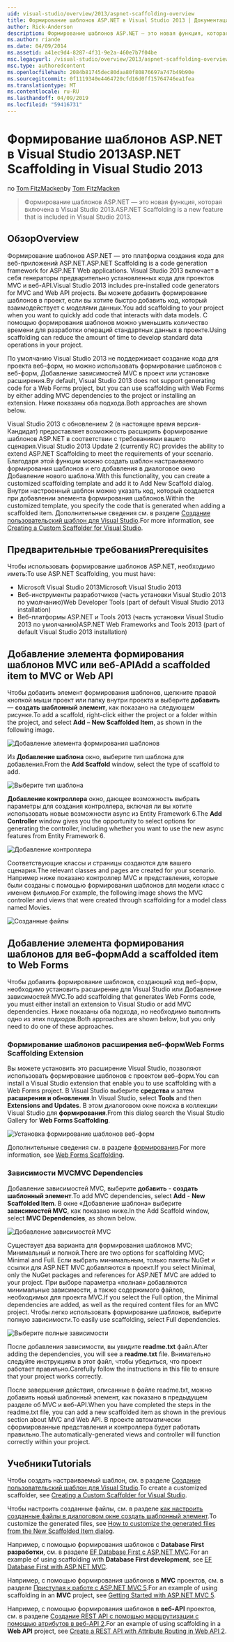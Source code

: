 ```yaml
---
uid: visual-studio/overview/2013/aspnet-scaffolding-overview
title: Формирование шаблонов ASP.NET в Visual Studio 2013 | Документация Майкрософт
author: Rick-Anderson
description: Формирование шаблонов ASP.NET — это новая функция, которая включена в Visual Studio 2013.
ms.author: riande
ms.date: 04/09/2014
ms.assetid: a41ec9d4-8287-4f31-9e2a-460e7b7f04be
msc.legacyurl: /visual-studio/overview/2013/aspnet-scaffolding-overview
msc.type: authoredcontent
ms.openlocfilehash: 2084b81745dec80daa80f80876697a747b49b90e
ms.sourcegitcommit: 0f1119340e4464720cfd16d0ff15764746ea1fea
ms.translationtype: MT
ms.contentlocale: ru-RU
ms.lasthandoff: 04/09/2019
ms.locfileid: "59416731"
---
```

# <a name="aspnet-scaffolding-in-visual-studio-2013"></a><span data-ttu-id="5faba-103">Формирование шаблонов ASP.NET в Visual Studio 2013</span><span class="sxs-lookup"><span data-stu-id="5faba-103">ASP.NET Scaffolding in Visual Studio 2013</span></span>

<span data-ttu-id="5faba-104">по [Tom FitzMacken](https://github.com/tfitzmac)</span><span class="sxs-lookup"><span data-stu-id="5faba-104">by [Tom FitzMacken](https://github.com/tfitzmac)</span></span>

> <span data-ttu-id="5faba-105">Формирование шаблонов ASP.NET — это новая функция, которая включена в Visual Studio 2013.</span><span class="sxs-lookup"><span data-stu-id="5faba-105">ASP.NET Scaffolding is a new feature that is included in Visual Studio 2013.</span></span>


## <a name="overview"></a><span data-ttu-id="5faba-106">Обзор</span><span class="sxs-lookup"><span data-stu-id="5faba-106">Overview</span></span>

<span data-ttu-id="5faba-107">Формирование шаблонов ASP.NET — это платформа создания кода для веб-приложений ASP.NET.</span><span class="sxs-lookup"><span data-stu-id="5faba-107">ASP.NET Scaffolding is a code generation framework for ASP.NET Web applications.</span></span> <span data-ttu-id="5faba-108">Visual Studio 2013 включает в себя генераторы предварительно установленных кода для проектов MVC и веб-API.</span><span class="sxs-lookup"><span data-stu-id="5faba-108">Visual Studio 2013 includes pre-installed code generators for MVC and Web API projects.</span></span> <span data-ttu-id="5faba-109">Вы можете добавить формирование шаблонов в проект, если вы хотите быстро добавить код, который взаимодействует с моделями данных.</span><span class="sxs-lookup"><span data-stu-id="5faba-109">You add scaffolding to your project when you want to quickly add code that interacts with data models.</span></span> <span data-ttu-id="5faba-110">С помощью формирования шаблонов можно уменьшить количество времени для разработки операций стандартных данных в проекте.</span><span class="sxs-lookup"><span data-stu-id="5faba-110">Using scaffolding can reduce the amount of time to develop standard data operations in your project.</span></span>

<span data-ttu-id="5faba-111">По умолчанию Visual Studio 2013 не поддерживает создание кода для проекта веб-форм, но можно использовать формирование шаблонов с веб-форм, Добавление зависимостей MVC в проект или установке расширения.</span><span class="sxs-lookup"><span data-stu-id="5faba-111">By default, Visual Studio 2013 does not support generating code for a Web Forms project, but you can use scaffolding with Web Forms by either adding MVC dependencies to the project or installing an extension.</span></span> <span data-ttu-id="5faba-112">Ниже показаны оба подхода.</span><span class="sxs-lookup"><span data-stu-id="5faba-112">Both approaches are shown below.</span></span>

<span data-ttu-id="5faba-113">Visual Studio 2013 с обновлением 2 (в настоящее время версия-Кандидат) предоставляет возможность расширить формирование шаблонов ASP.NET в соответствии с требованиями вашего сценария.</span><span class="sxs-lookup"><span data-stu-id="5faba-113">Visual Studio 2013 Update 2 (currently RC) provides the ability to extend ASP.NET Scaffolding to meet the requirements of your scenario.</span></span> <span data-ttu-id="5faba-114">Благодаря этой функции можно создать шаблон настраиваемого формирования шаблонов и его добавления в диалоговое окно Добавление нового шаблона.</span><span class="sxs-lookup"><span data-stu-id="5faba-114">With this functionality, you can create a customized scaffolding template and add it to Add New Scaffold dialog.</span></span> <span data-ttu-id="5faba-115">Внутри настроенный шаблон можно указать код, который создается при добавлении элемента формирования шаблонов.</span><span class="sxs-lookup"><span data-stu-id="5faba-115">Within the customized template, you specify the code that is generated when adding a scaffolded item.</span></span> <span data-ttu-id="5faba-116">Дополнительные сведения см. в разделе [Создание пользовательский шаблон для Visual Studio](https://go.microsoft.com/fwlink/p/?LinkId=395029).</span><span class="sxs-lookup"><span data-stu-id="5faba-116">For more information, see [Creating a Custom Scaffolder for Visual Studio](https://go.microsoft.com/fwlink/p/?LinkId=395029).</span></span>

## <a name="prerequisites"></a><span data-ttu-id="5faba-117">Предварительные требования</span><span class="sxs-lookup"><span data-stu-id="5faba-117">Prerequisites</span></span>

<span data-ttu-id="5faba-118">Чтобы использовать формирование шаблонов ASP.NET, необходимо иметь:</span><span class="sxs-lookup"><span data-stu-id="5faba-118">To use ASP.NET Scaffolding, you must have:</span></span>

- <span data-ttu-id="5faba-119">Microsoft Visual Studio 2013</span><span class="sxs-lookup"><span data-stu-id="5faba-119">Microsoft Visual Studio 2013</span></span>
- <span data-ttu-id="5faba-120">Веб-инструменты разработчиков (часть установки Visual Studio 2013 по умолчанию)</span><span class="sxs-lookup"><span data-stu-id="5faba-120">Web Developer Tools (part of default Visual Studio 2013 installation)</span></span>
- <span data-ttu-id="5faba-121">Веб-платформы ASP.NET и Tools 2013 (часть установки Visual Studio 2013 по умолчанию)</span><span class="sxs-lookup"><span data-stu-id="5faba-121">ASP.NET Web Frameworks and Tools 2013 (part of default Visual Studio 2013 installation)</span></span>

## <a name="add-a-scaffolded-item-to-mvc-or-web-api"></a><span data-ttu-id="5faba-122">Добавление элемента формирования шаблонов MVC или веб-API</span><span class="sxs-lookup"><span data-stu-id="5faba-122">Add a scaffolded item to MVC or Web API</span></span>

<span data-ttu-id="5faba-123">Чтобы добавить элемент формирования шаблонов, щелкните правой кнопкой мыши проект или папку внутри проекта и выберите **добавить** — **создать шаблонный элемент**, как показано на следующем рисунке.</span><span class="sxs-lookup"><span data-stu-id="5faba-123">To add a scaffold, right-click either the project or a folder within the project, and select **Add** – **New Scaffolded Item**, as shown in the following image.</span></span>

![Добавление элемента формирования шаблонов](aspnet-scaffolding-overview/_static/image1.png)

<span data-ttu-id="5faba-125">Из **Добавление шаблона** окно, выберите тип шаблона для добавления.</span><span class="sxs-lookup"><span data-stu-id="5faba-125">From the **Add Scaffold** window, select the type of scaffold to add.</span></span>

![Выберите тип шаблона](aspnet-scaffolding-overview/_static/image2.png)

<span data-ttu-id="5faba-127">**Добавление контроллера** окно, дающее возможность выбрать параметры для создания контроллера, включая ли вы хотите использовать новые возможности async из Entity Framework 6.</span><span class="sxs-lookup"><span data-stu-id="5faba-127">The **Add Controller** window gives you the opportunity to select options for generating the controller, including whether you want to use the new async features from Entity Framework 6.</span></span>

![Добавление контроллера](aspnet-scaffolding-overview/_static/image3.png)

<span data-ttu-id="5faba-129">Соответствующие классы и страницы создаются для вашего сценария.</span><span class="sxs-lookup"><span data-stu-id="5faba-129">The relevant classes and pages are created for your scenario.</span></span> <span data-ttu-id="5faba-130">Например ниже показано контроллер MVC и представления, которые были созданы с помощью формирования шаблонов для модели класс с именем фильмов.</span><span class="sxs-lookup"><span data-stu-id="5faba-130">For example, the following image shows the MVC controller and views that were created through scaffolding for a model class named Movies.</span></span>

![Созданные файлы](aspnet-scaffolding-overview/_static/image4.png)

## <a name="add-a-scaffolded-item-to-web-forms"></a><span data-ttu-id="5faba-132">Добавление элемента формирования шаблонов для веб-форм</span><span class="sxs-lookup"><span data-stu-id="5faba-132">Add a scaffolded item to Web Forms</span></span>

<span data-ttu-id="5faba-133">Чтобы добавить формирование шаблонов, создающий код веб-форм, необходимо установить расширение для Visual Studio или Добавление зависимостей MVC.</span><span class="sxs-lookup"><span data-stu-id="5faba-133">To add scaffolding that generates Web Forms code, you must either install an extension to Visual Studio or add MVC dependencies.</span></span> <span data-ttu-id="5faba-134">Ниже показаны оба подхода, но необходимо выполнить одно из этих подходов.</span><span class="sxs-lookup"><span data-stu-id="5faba-134">Both approaches are shown below, but you only need to do one of these approaches.</span></span>

### <a name="web-forms-scaffolding-extension"></a><span data-ttu-id="5faba-135">Формирование шаблонов расширения веб-форм</span><span class="sxs-lookup"><span data-stu-id="5faba-135">Web Forms Scaffolding Extension</span></span>

<span data-ttu-id="5faba-136">Вы можете установить это расширение Visual Studio, позволяют использовать формирование шаблонов с проектом веб-форм.</span><span class="sxs-lookup"><span data-stu-id="5faba-136">You can install a Visual Studio extension that enable you to use scaffolding with a Web Forms project.</span></span> <span data-ttu-id="5faba-137">В Visual Studio выберите **средства** и затем **расширения и обновления**.</span><span class="sxs-lookup"><span data-stu-id="5faba-137">In Visual Studio, select **Tools** and then **Extensions and Updates**.</span></span> <span data-ttu-id="5faba-138">В этом диалоговом окне поиска в коллекции Visual Studio для **формирования**.</span><span class="sxs-lookup"><span data-stu-id="5faba-138">From this dialog search the Visual Studio Gallery for **Web Forms Scaffolding**.</span></span>

![Установка формирование шаблонов веб-форм](aspnet-scaffolding-overview/_static/image5.png)

<span data-ttu-id="5faba-140">Дополнительные сведения см. в разделе [формирования](https://go.microsoft.com/fwlink/p/?LinkId=396478).</span><span class="sxs-lookup"><span data-stu-id="5faba-140">For more information, see [Web Forms Scaffolding](https://go.microsoft.com/fwlink/p/?LinkId=396478).</span></span>

### <a name="mvc-dependencies"></a><span data-ttu-id="5faba-141">Зависимости MVC</span><span class="sxs-lookup"><span data-stu-id="5faba-141">MVC Dependencies</span></span>

<span data-ttu-id="5faba-142">Добавление зависимостей MVC, выберите **добавить** - **создать шаблонный элемент**.</span><span class="sxs-lookup"><span data-stu-id="5faba-142">To add MVC dependencies, select **Add** - **New Scaffolded Item**.</span></span> <span data-ttu-id="5faba-143">В окне «Добавление шаблона» выберите **зависимостей MVC**, как показано ниже.</span><span class="sxs-lookup"><span data-stu-id="5faba-143">In the Add Scaffold window, select **MVC Dependencies**, as shown below.</span></span>

![Добавление зависимостей MVC](aspnet-scaffolding-overview/_static/image6.png)

<span data-ttu-id="5faba-145">Существует два варианта для формирования шаблонов MVC; Минимальный и полной.</span><span class="sxs-lookup"><span data-stu-id="5faba-145">There are two options for scaffolding MVC; Minimal and Full.</span></span> <span data-ttu-id="5faba-146">Если выбрать минимальным, только пакеты NuGet и ссылки для ASP.NET MVC добавляются в проект.</span><span class="sxs-lookup"><span data-stu-id="5faba-146">If you select Minimal, only the NuGet packages and references for ASP.NET MVC are added to your project.</span></span> <span data-ttu-id="5faba-147">При выборе параметра «полная» добавляются минимальные зависимости, а также содержимого файлов, необходимых для проекта MVC.</span><span class="sxs-lookup"><span data-stu-id="5faba-147">If you select the Full option, the Minimal dependencies are added, as well as the required content files for an MVC project.</span></span> <span data-ttu-id="5faba-148">Чтобы легко использовать формирование шаблонов, выберите полную зависимости.</span><span class="sxs-lookup"><span data-stu-id="5faba-148">To easily use scaffolding, select Full dependencies.</span></span>

![Выберите полные зависимости](aspnet-scaffolding-overview/_static/image7.png)

<span data-ttu-id="5faba-150">После добавления зависимости, вы увидите **readme.txt** файл.</span><span class="sxs-lookup"><span data-stu-id="5faba-150">After adding the dependencies, you will see a **readme.txt** file.</span></span> <span data-ttu-id="5faba-151">Внимательно следуйте инструкциям в этот файл, чтобы убедиться, что проект работает правильно.</span><span class="sxs-lookup"><span data-stu-id="5faba-151">Carefully follow the instructions in this file to ensure that your project works correctly.</span></span>

<span data-ttu-id="5faba-152">После завершения действия, описанные в файле readme.txt, можно добавить новый шаблонный элемент, как показано в предыдущем разделе об MVC и веб-API.</span><span class="sxs-lookup"><span data-stu-id="5faba-152">When you have completed the steps in the readme.txt file, you can add a new scaffolded item as shown in the previous section about MVC and Web API.</span></span> <span data-ttu-id="5faba-153">В проекте автоматически сформированные представления и контроллера будет работать правильно.</span><span class="sxs-lookup"><span data-stu-id="5faba-153">The automatically-generated views and controller will function correctly within your project.</span></span>

## <a name="tutorials"></a><span data-ttu-id="5faba-154">Учебники</span><span class="sxs-lookup"><span data-stu-id="5faba-154">Tutorials</span></span>

<span data-ttu-id="5faba-155">Чтобы создать настраиваемый шаблон, см. в разделе [Создание пользовательский шаблон для Visual Studio](https://go.microsoft.com/fwlink/p/?LinkId=395029).</span><span class="sxs-lookup"><span data-stu-id="5faba-155">To create a customized scaffolder, see [Creating a Custom Scaffolder for Visual Studio](https://go.microsoft.com/fwlink/p/?LinkId=395029).</span></span>

<span data-ttu-id="5faba-156">Чтобы настроить созданные файлы, см. в разделе [как настроить созданные файлы в диалоговом окне создать шаблонный элемент](https://blogs.msdn.com/b/webdev/archive/2013/12/26/how-to-customize-the-generated-files-from-the-new-scaffolded-item-dialog.aspx).</span><span class="sxs-lookup"><span data-stu-id="5faba-156">To customize the generated files, see [How to customize the generated files from the New Scaffolded Item dialog](https://blogs.msdn.com/b/webdev/archive/2013/12/26/how-to-customize-the-generated-files-from-the-new-scaffolded-item-dialog.aspx).</span></span>

<span data-ttu-id="5faba-157">Например, с помощью формирования шаблонов с **Database First разработки**, см. в разделе [EF Database First с ASP.NET MVC](../../../mvc/overview/getting-started/database-first-development/setting-up-database.md).</span><span class="sxs-lookup"><span data-stu-id="5faba-157">For an example of using scaffolding with **Database First development**, see [EF Database First with ASP.NET MVC](../../../mvc/overview/getting-started/database-first-development/setting-up-database.md).</span></span>

<span data-ttu-id="5faba-158">Например, с помощью формирования шаблонов в **MVC** проектов, см. в разделе [Приступая к работе с ASP.NET MVC 5](../../../mvc/overview/getting-started/introduction/getting-started.md).</span><span class="sxs-lookup"><span data-stu-id="5faba-158">For an example of using scaffolding in an **MVC** project, see [Getting Started with ASP.NET MVC 5](../../../mvc/overview/getting-started/introduction/getting-started.md).</span></span>

<span data-ttu-id="5faba-159">Например, с помощью формирования шаблонов в **веб-API** проектов, см. в разделе [Создание REST API с помощью маршрутизации с помощью атрибутов в веб-API 2](../../../web-api/overview/web-api-routing-and-actions/create-a-rest-api-with-attribute-routing.md).</span><span class="sxs-lookup"><span data-stu-id="5faba-159">For an example of using scaffolding in a **Web API** project, see [Create a REST API with Attribute Routing in Web API 2](../../../web-api/overview/web-api-routing-and-actions/create-a-rest-api-with-attribute-routing.md).</span></span>
